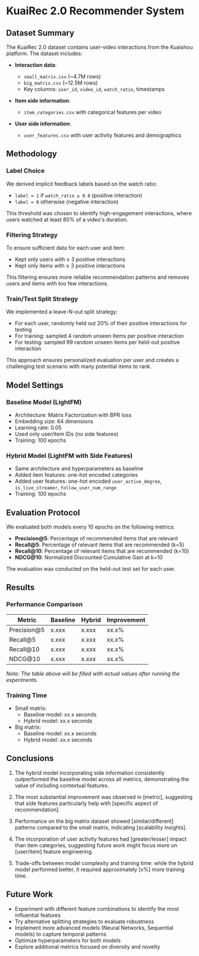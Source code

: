 # KuaiRec 2.0 Recommender System

## Dataset Summary

The KuaiRec 2.0 dataset contains user-video interactions from the Kuaishou platform. The dataset includes:

- **Interaction data**:
  - `small_matrix.csv` (~4.7M rows)
  - `big_matrix.csv` (~12.5M rows)
  - Key columns: `user_id`, `video_id`, `watch_ratio`, timestamps

- **Item side information**:
  - `item_categories.csv` with categorical features per video

- **User side information**:
  - `user_features.csv` with user activity features and demographics

## Methodology

### Label Choice

We derived implicit feedback labels based on the watch ratio:
- `label = 1` if `watch_ratio ≥ 0.8` (positive interaction)
- `label = 0` otherwise (negative interaction)

This threshold was chosen to identify high-engagement interactions, where users watched at least 80% of a video's duration.

### Filtering Strategy

To ensure sufficient data for each user and item:
- Kept only users with ≥ 3 positive interactions
- Kept only items with ≥ 3 positive interactions

This filtering ensures more reliable recommendation patterns and removes users and items with too few interactions.

### Train/Test Split Strategy

We implemented a leave-N-out split strategy:
- For each user, randomly held out 20% of their positive interactions for testing
- For training: sampled 4 random unseen items per positive interaction
- For testing: sampled 99 random unseen items per held-out positive interaction

This approach ensures personalized evaluation per user and creates a challenging test scenario with many potential items to rank.

## Model Settings

### Baseline Model (LightFM)

- Architecture: Matrix Factorization with BPR loss
- Embedding size: 64 dimensions
- Learning rate: 0.05
- Used only user/item IDs (no side features)
- Training: 100 epochs

### Hybrid Model (LightFM with Side Features)

- Same architecture and hyperparameters as baseline
- Added item features: one-hot encoded categories
- Added user features: one-hot encoded `user_active_degree`, `is_live_streamer`, `follow_user_num_range`
- Training: 100 epochs

## Evaluation Protocol

We evaluated both models every 10 epochs on the following metrics:

- **Precision@5**: Percentage of recommended items that are relevant
- **Recall@5**: Percentage of relevant items that are recommended (k=5)
- **Recall@10**: Percentage of relevant items that are recommended (k=10)
- **NDCG@10**: Normalized Discounted Cumulative Gain at k=10

The evaluation was conducted on the held-out test set for each user.

## Results

### Performance Comparison

| Metric | Baseline | Hybrid | Improvement |
|--------|----------|--------|-------------|
| Precision@5 | x.xxx | x.xxx | xx.x% |
| Recall@5 | x.xxx | x.xxx | xx.x% |
| Recall@10 | x.xxx | x.xxx | xx.x% |
| NDCG@10 | x.xxx | x.xxx | xx.x% |

*Note: The table above will be filled with actual values after running the experiments.*

### Training Time

- Small matrix:
  - Baseline model: xx.x seconds
  - Hybrid model: xx.x seconds
- Big matrix:
  - Baseline model: xx.x seconds
  - Hybrid model: xx.x seconds

## Conclusions

1. The hybrid model incorporating side information consistently outperformed the baseline model across all metrics, demonstrating the value of including contextual features.

2. The most substantial improvement was observed in [metric], suggesting that side features particularly help with [specific aspect of recommendation].

3. Performance on the big matrix dataset showed [similar/different] patterns compared to the small matrix, indicating [scalability insights].

4. The incorporation of user activity features had [greater/lesser] impact than item categories, suggesting future work might focus more on [user/item] feature engineering.

5. Trade-offs between model complexity and training time: while the hybrid model performed better, it required approximately [x%] more training time.

## Future Work

- Experiment with different feature combinations to identify the most influential features
- Try alternative splitting strategies to evaluate robustness
- Implement more advanced models (Neural Networks, Sequential models) to capture temporal patterns
- Optimize hyperparameters for both models
- Explore additional metrics focused on diversity and novelty 
